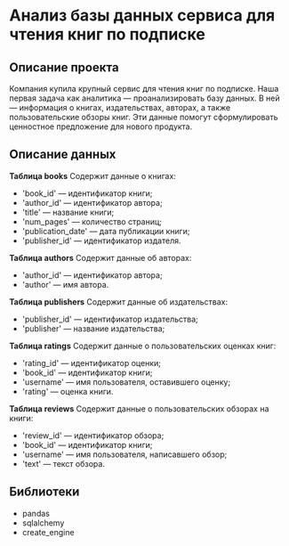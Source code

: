 # Анализ базы данных сервиса для чтения книг по подписке

## Описание проекта
Компания купила крупный сервис для чтения книг по подписке. Наша первая задача как аналитика — проанализировать базу данных. В ней — информация о книгах, издательствах, авторах, а также пользовательские обзоры книг. Эти данные помогут сформулировать ценностное предложение для нового продукта.

## Описание данных
**Таблица books**
Содержит данные о книгах:
* 'book_id' — идентификатор книги;
* 'author_id' — идентификатор автора;
* 'title' — название книги;
* 'num_pages' — количество страниц;
* 'publication_date' — дата публикации книги;
* 'publisher_id' — идентификатор издателя.

**Таблица authors**
Содержит данные об авторах:
* 'author_id' — идентификатор автора;
* 'author' — имя автора.

**Таблица publishers**
Содержит данные об издательствах:
* 'publisher_id' — идентификатор издательства;
* 'publisher' — название издательства;

**Таблица ratings**
Содержит данные о пользовательских оценках книг:
* 'rating_id' — идентификатор оценки;
* 'book_id' — идентификатор книги;
* 'username' — имя пользователя, оставившего оценку;
* 'rating' — оценка книги.

**Таблица reviews**
Содержит данные о пользовательских обзорах на книги:
* 'review_id' — идентификатор обзора;
* 'book_id' — идентификатор книги;
* 'username' — имя пользователя, написавшего обзор;
* 'text' — текст обзора.

## Библиотеки
* pandas
* sqlalchemy
* create_engine 
